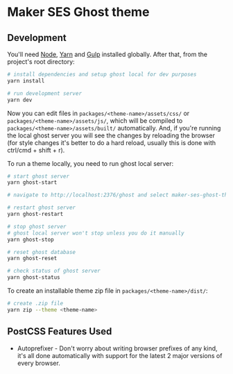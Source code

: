 # Maker SES Ghost theme

## Development

You'll need [Node](https://nodejs.org/), [Yarn](https://yarnpkg.com/) and [Gulp](https://gulpjs.com) installed globally. After that, from the project's root directory:

```bash
# install dependencies and setup ghost local for dev purposes
yarn install

# run development server
yarn dev
```

Now you can edit files in `packages/<theme-name>/assets/css/` or `packages/<theme-name>/assets/js/`, which will be compiled to `packages/<theme-name>/assets/built/` automatically. And, if you're running the local ghost server you will see the changes by reloading the browser (for style changes it's better to do a hard reload, usually this is done with ctrl/cmd + shift + r).

To run a theme locally, you need to run ghost local server:

```bash
# start ghost server
yarn ghost-start

# navigate to http://localhost:2376/ghost and select maker-ses-ghost-theme theme.
```

```bash
# restart ghost server
yarn ghost-restart
```

```bash
# stop ghost server
# ghost local server won't stop unless you do it manually
yarn ghost-stop
```

```bash
# reset ghost database
yarn ghost-reset
```

```bash
# check status of ghost server
yarn ghost-status
```

To create an installable theme zip file in `packages/<theme-name>/dist/`:

```bash
# create .zip file
yarn zip --theme <theme-name>
```

## PostCSS Features Used

- Autoprefixer - Don't worry about writing browser prefixes of any kind, it's all done automatically with support for the latest 2 major versions of every browser.
